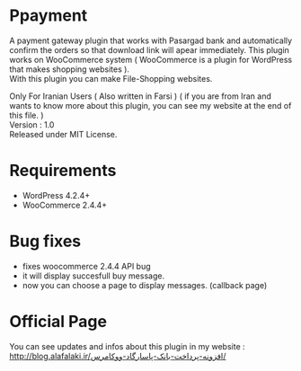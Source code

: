 Ppayment
=========

A payment gateway plugin that works with Pasargad bank and automatically confirm the orders so that download link will apear immediately.
This plugin works on WooCommerce system ( WooCommerce is a plugin for WordPress that makes shopping websites ).<br />
With this plugin you can make File-Shopping websites.

Only For Iranian Users ( Also written in Farsi ) ( if you are from Iran and wants to know more about this plugin, you can see my website at the end of this file. )<br />
Version : 1.0<br />
Released under MIT License.

Requirements
=========

- WordPress 4.2.4+
- WooCommerce 2.4.4+

Bug fixes
=========

- fixes woocommerce 2.4.4 API bug
- it will display succesfull buy message.
- now you can choose a page to display messages. (callback page)

Official Page
=========

You can see updates and infos about this plugin in my website :
http://blog.alafalaki.ir/افزونه-پرداخت-بانک-پاسارگاد-ووکامرس/
